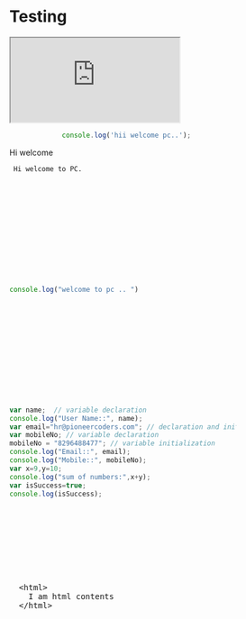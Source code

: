 # Testing

<iframe src="https://stackblitz.com/edit/angular?embed=1"></iframe>



 ```javascript
              console.log('hii welcome pc..');
  ```

 Hi welcome 
<div id="editor123" style="height: 200px; width: 500px">
       
     Hi welcome to PC.  
    
 </div>

<div id="editor345" style="height: 200px; width: 500px"> 
 
 ```javascript
 console.log("welcome to pc .. ")
 ```
 
</div>

<div id="editor" style="height: 300px; width: 80%"> 

```javascript
var name;  // variable declaration
console.log("User Name::", name);
var email="hr@pioneercoders.com"; // declaration and initialization
var mobileNo; // variable declaration
mobileNo = "8296488477"; // variable initialization
console.log("Email::", email);
console.log("Mobile::", mobileNo);
var x=9,y=10;
console.log("sum of numbers:",x+y);
var isSuccess=true;
console.log(isSuccess);
```

</div>




<pre 
  style="min-height: 300px"
  ace-editor
  >
  &lt;html>
    I am html contents
  &lt;/html>
</pre>


